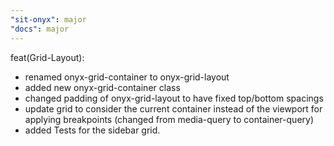 ```yaml
---
"sit-onyx": major
"docs": major
---
```


feat(Grid-Layout):

- renamed onyx-grid-container to onyx-grid-layout
- added new onyx-grid-container class
- changed padding of onyx-grid-layout to have fixed top/bottom spacings
- update grid to consider the current container instead of the viewport for applying breakpoints (changed from media-query to container-query)
- added Tests for the sidebar grid.
